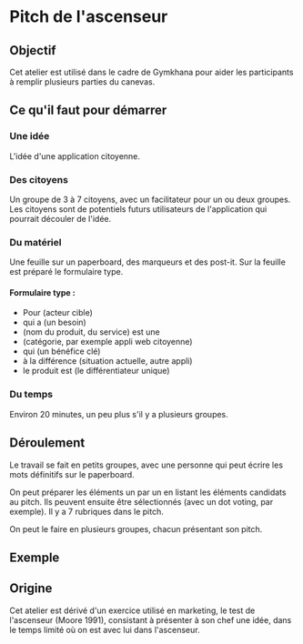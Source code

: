 # Pitch de l'ascenseur

## Objectif
Cet atelier est utilisé dans le cadre de Gymkhana pour aider les participants à remplir plusieurs parties du canevas.

## Ce qu'il faut pour démarrer

### Une idée
L'idée d'une application citoyenne.

### Des citoyens
Un groupe de 3 à 7 citoyens, avec un facilitateur pour un ou deux groupes. Les citoyens sont de potentiels futurs utilisateurs de l'application qui pourrait découler de l'idée.

### Du matériel
Une feuille sur un paperboard, des marqueurs et des post-it.
Sur la feuille est préparé le formulaire type.

#### Formulaire type :
- Pour (acteur cible)
- qui a (un besoin)
- (nom du produit, du service) est une 
- (catégorie, par exemple appli web citoyenne)
- qui (un bénéfice clé)
- à la différence (situation actuelle, autre appli)
- le produit est (le différentiateur unique)

### Du temps
Environ 20 minutes, un peu plus s'il y a plusieurs groupes.

## Déroulement
Le travail se fait en petits groupes, avec une personne qui peut écrire les mots définitifs sur le paperboard.

On peut préparer les éléments un par un en listant les éléments candidats au pitch. Ils peuvent ensuite être sélectionnés (avec un dot voting, par exemple).
Il y a 7 rubriques dans le pitch.

On peut le faire en plusieurs groupes, chacun présentant son pitch.

## Exemple

## Origine
Cet atelier est dérivé d'un exercice utilisé en marketing, le test de l'ascenseur (Moore 1991), consistant à présenter à son chef une idée, dans le temps limité où on est avec lui dans l'ascenseur.